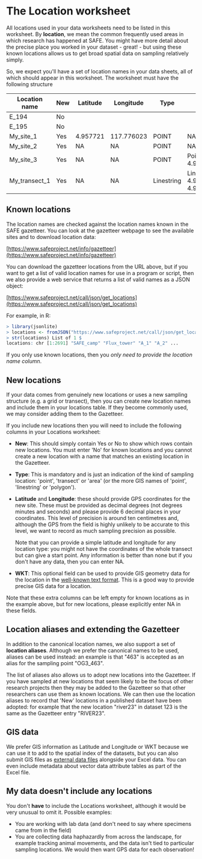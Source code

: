 # The Location worksheet

All locations used in your data worksheets need to be listed in this worksheet. By
**location**, we mean the common frequently used areas in which research has happened at
SAFE. You might have more detail about the precise place you worked in your dataset -
great! - but using these known locations allows us to get broad spatial data on sampling
relatively simply.

So, we expect you'll have a set of location names in your data sheets, all of which
should appear in this worksheet. The worksheet must have the following structure

<!-- markdownlint-disable MD013 -->
| Location name | New | Latitude | Longitude  | Type       | WKT                                          |
| ------------- | --- | -------- | ---------- | ---------- | -------------------------------------------- |
| E_194         | No  |          |            |            |                                              |
| E_195         | No  |          |            |            |                                              |
| My_site_1     | Yes | 4.957721 | 117.776023 | POINT      | NA                                           |
| My_site_2     | Yes | NA       | NA         | POINT      | NA                                           |
| My_site_3     | Yes | NA       | NA         | POINT      | Point(117.7762 4.9576)                       |
| My_transect_1 | Yes | NA       | NA         | Linestring | Linestring(117.7762 4.9576, 117.7862 4.9676) |
<!-- markdownlint-enable MD013 -->

## Known locations

The location names are checked against the location names known in the SAFE gazetteer.
You can look at the gazetteer webpage to see the available sites and to download
location data:

[https://www.safeproject.net/info/gazetteer](https://www.safeproject.net/info/gazetteer)

You can download the gazetteer locations from the URL above, but if you want to get a
list of valid location names for use in a program or script, then we also provide a web
service that returns a list of valid names as a JSON object:

[https://www.safeproject.net/call/json/get_locations](https://www.safeproject.net/call/json/get_locations)

For example, in R:

```r
> library(jsonlite)
> locations <- fromJSON("https://www.safeproject.net/call/json/get_locations")
> str(locations) List of 1 $
locations: chr [1:2691] "SAFE_camp" "Flux_tower" "A_1" "A_2" ...
```

If you only use known locations, then you _only need to provide the  location name column_.

## New locations

If your data comes from genuinely new locations or uses a new sampling structure (e.g. a
grid or transect), then you can create new location names and include them in your
locations table. If they become commonly used, we may consider adding them to the
Gazetteer.

If you include new locations then you will need to include the following columns in your
Locations worksheet:

- **New**: This should simply contain Yes or No to show which rows contain new
  locations. You must enter 'No' for known locations and you cannot create a new
  location with a name that matches an existing location in the Gazetteer.

- **Type**: This is mandatory and is just an indication of the kind of sampling
  location: 'point', 'transect' or 'area' (or the more GIS names of 'point',
  'linestring' or 'polygon').

- **Latitude** and **Longitude**: these should provide GPS coordinates for the new site.
  These must be provided as decimal degrees (not degrees minutes and seconds) and please
  provide 6 decimal places in your coordinates. This level of precision is around ten
  centimetres and, although the GPS from the field is highly unlikely to be accurate to
  this level, we want to record as much sampling precision as possible.

  Note that you can provide a simple latitude and longitude for any location type: you
  might not have the coordinates of the whole transect but can give a start point. Any
  information is better than none but if you don't have any data, then you can enter
  NA.

- **WKT**: This optional field can be used to provide GIS geometry data for the location
  in the [well-known text
  format](https://en.wikipedia.org/wiki/Well-known_text_representation_of_geometry).
  This is a good way to provide precise GIS data for a location.

Note that these extra columns can be left empty for known locations as in the example
above, but for new locations, please explicitly enter NA in these fields.

## Location aliases and extending the Gazetteer

In addition to the canonical location names, we also support a set of **location
aliases**. Although we prefer the canonical names to be used, aliases can be used
instead: an example is that "463" is accepted as an alias for the sampling point
"OG3_463".

The list of aliases also allows us to adopt new locations into the Gazetteer. If you
have sampled at new  locations that seem likely to be the focus of other research
projects then they may be added to the Gazetteer so that other researchers can use them
as known locations. We can then use the location aliases to record that 'New' locations
in a published dataset have been adopted: for example that the new location "river23" in
dataset 123 is the same as the Gazetteer entry "RIVER23".

## GIS data

We prefer GIS information as Latitude and Longitude or WKT because we can use it to add
to the spatial index of the datasets, but you can also submit GIS files as [external
data files](other_formats.md) alongside your Excel data. You can even include metadata
about vector data attribute tables as part of the Excel file.

## My data doesn't include any locations

You don't **have** to include the Locations worksheet, although it would be very unusual
to omit it. Possible examples:

- You are working with lab data (and don't need to say where specimens came from in the
  field)
- You are collecting data haphazardly from across the landscape, for example tracking
  animal movements, and the data isn't tied to particular sampling locations. We would
  then want GPS data for each observation!
